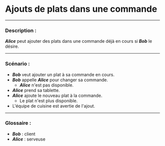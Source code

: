 # Ajouts de plats dans une commande

---

### Description :

***Alice*** peut ajouter des plats dans une commande déjà en cours si ***Bob*** le désire.

---

### Scénario :

- ***Bob*** veut ajouter un plat à sa commande en cours.
- ***Bob*** appelle ***Alice*** pour changer sa commande.
    - ***Alice*** n'est pas disponible.
- ***Alice*** prend sa tablette.
- ***Alice*** ajoute le nouveau plat à la commande.
    - Le plat n'est plus disponible.
- L'équipe de cuisine est avertie de l'ajout.

---

### Glossaire :

- ***Bob*** : client
- ***Alice*** : serveuse
